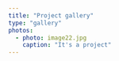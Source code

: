 ```yaml
---
title: "Project gallery"
type: "gallery"
photos:
  - photo: image22.jpg
    caption: "It's a project"
---
```



